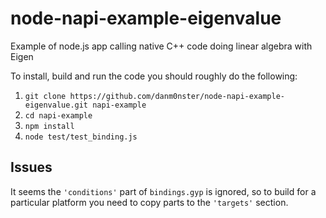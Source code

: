 # node-napi-example-eigenvalue
Example of node.js app calling native C++ code doing linear algebra with Eigen

To install, build and run the code you should roughly do the following:
1. `git clone https://github.com/danm0nster/node-napi-example-eigenvalue.git napi-example`
1. `cd napi-example`
1. `npm install`
1. `node test/test_binding.js`

## Issues
It seems the `'conditions'` part of `bindings.gyp` is ignored, so to build for a particular platform you need to copy parts to the `'targets'` section.
